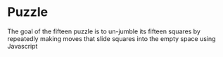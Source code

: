 # Puzzle
The goal of the fifteen puzzle is to un-jumble its fifteen squares by repeatedly making moves that slide squares into the empty space using Javascript
